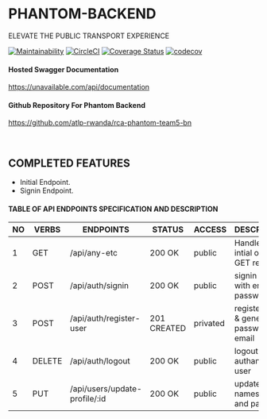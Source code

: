 # PHANTOM-BACKEND

ELEVATE THE PUBLIC TRANSPORT EXPERIENCE

[![Maintainability](https://api.codeclimate.com/v1/badges/bc1821d415fdc0f19d72/maintainability)](https://codeclimate.com/github/atlp-rwanda/rca-phantom-team5-bn/maintainability)
[![CircleCI](https://dl.circleci.com/status-badge/img/gh/atlp-rwanda/rca-phantom-team5-bn/tree/develop.svg?style=svg)](https://dl.circleci.com/status-badge/redirect/gh/atlp-rwanda/rca-phantom-team5-bn/tree/develop)
[![Coverage Status](https://coveralls.io/repos/github/atlp-rwanda/rca-phantom-team5-bn/badge.svg?branch=develop)](https://coveralls.io/github/atlp-rwanda/rca-phantom-team5-bn?branch=develop)
[![codecov](https://codecov.io/gh/atlp-rwanda/rca-phantom-team5-bn/branch/develop/graph/badge.svg?token=6QCWS8ES5Q)](https://codecov.io/gh/atlp-rwanda/rca-phantom-team5-bn)

#### Hosted Swagger Documentation

https://unavailable.com/api/documentation

#### Github Repository For Phantom Backend

https://github.com/atlp-rwanda/rca-phantom-team5-bn


<br>

## COMPLETED FEATURES

- Initial Endpoint.
- Signin Endpoint.


#### TABLE OF API ENDPOINTS SPECIFICATION AND DESCRIPTION


|NO  | VERBS  | ENDPOINTS                            | STATUS       | ACCESS      | DESCRIPTION                                |
|----|--------|--------------------------------------|--------------|-------------|--------------------------------------------|
| 1  | GET    | /api/any-etc                         | 200 OK       | public      | Handle all intial or wrong GET requests    |
| 2  | POST   | /api/auth/signin                     | 200 OK       | public      | signin a user with email and password      |
| 3  | POST   | /api/auth/register-user              | 201 CREATED  | privated    | register user & generate password in email |
| 4  | DELETE | /api/auth/logout                     | 200 OK       | public      | logout authanticated user                  |
| 5  | PUT    | /api/users/update-profile/:id        | 200 OK       | public      | update user names, email and password      |
